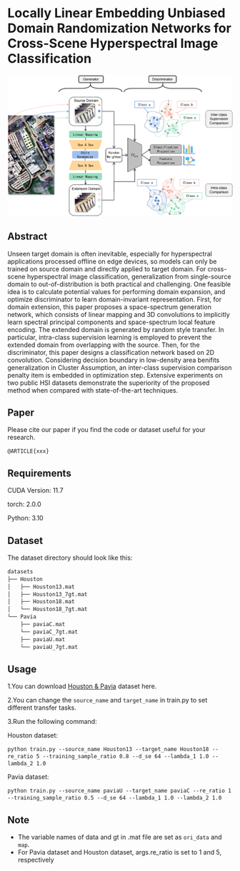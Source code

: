 # Locally Linear Embedding Unbiased Domain Randomization Networks for Cross-Scene Hyperspectral Image Classification

<p align='center'>
  <img src='abstract.png' width="800px">
</p>

## Abstract

Unseen target domain is often inevitable, especially for hyperspectral applications processed offline on edge devices, so models can only be trained on source domain and directly applied to target domain. For cross-scene hyperspectral image classification, generalization from single-source domain to out-of-distribution is both practical and challenging. One feasible idea is to calculate potential values for performing domain expansion, and optimize discriminator to learn domain-invariant representation. First, for domain extension, this paper proposes a space-spectrum generation network, which consists of linear mapping and 3D convolutions to implicitly learn spectral principal components and space-spectrum local feature encoding. The extended domain is generated by random style transfer. In particular, intra-class supervision learning is employed to prevent the extended domain from overlapping with the source. Then, for the discriminator, this paper designs a classification network based on 2D convolution. Considering decision boundary in low-density area benifits generalization in Cluster Assumption, an inter-class supervision comparison penalty item is embedded in optimization step. Extensive experiments on two public HSI datasets demonstrate the superiority of the proposed method when compared with state-of-the-art techniques.

## Paper

Please cite our paper if you find the code or dataset useful for your research.

```
@ARTICLE{xxx}

```

## Requirements

CUDA Version: 11.7

torch: 2.0.0

Python: 3.10

## Dataset

The dataset directory should look like this:

```bash
datasets
├── Houston
│   ├── Houston13.mat
│   ├── Houston13_7gt.mat
│   ├── Houston18.mat
│   └── Houston18_7gt.mat
└── Pavia
    ├── paviaC.mat
    └── paviaC_7gt.mat
    ├── paviaU.mat
    └── paviaU_7gt.mat

```

## Usage

1.You can download [Houston &amp; Pavia](https://github.com/YuxiangZhang-BIT/Data-CSHSI) dataset here.

2.You can change the `source_name` and `target_name` in train.py to set different transfer tasks.

3.Run the following command:

Houston dataset:
```
python train.py --source_name Houston13 --target_name Houston18 --re_ratio 5 --training_sample_ratio 0.8 --d_se 64 --lambda_1 1.0 --lambda_2 1.0
```
Pavia dataset:
```
python train.py --source_name paviaU --target_name paviaC --re_ratio 1 --training_sample_ratio 0.5 --d_se 64 --lambda_1 1.0 --lambda_2 1.0
```

## Note

- The variable names of data and gt in .mat file are set as `ori_data` and `map`.
- For Pavia dataset and Houston dataset, args.re_ratio is set to 1 and 5, respectively
